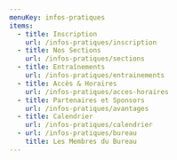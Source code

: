 ```yaml
---
menuKey: infos-pratiques
items:
  - title: Inscription
    url: /infos-pratiques/inscription
  - title: Nos Sections
    url: /infos-pratiques/sections
  - title: Entraînements
    url: /infos-pratiques/entrainements
  - title: Accès & Horaires
    url: /infos-pratiques/acces-horaires
  - title: Partenaires et Sponsors
    url: /infos-pratiques/avantages
  - title: Calendrier
    url: /infos-pratiques/calendrier
  - url: /infos-pratiques/bureau
    title: Les Membres du Bureau
---
```

